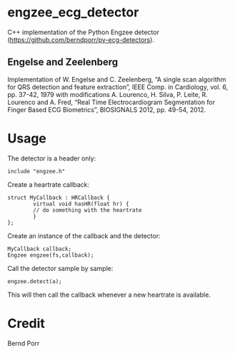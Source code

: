 # engzee_ecg_detector
C++ implementation of the Python Engzee detector (https://github.com/berndporr/py-ecg-detectors).

Engelse and Zeelenberg
----------------------

Implementation of W. Engelse and C. Zeelenberg, “A single scan algorithm for QRS detection and feature extraction”, IEEE Comp. in Cardiology, vol. 6, pp. 37-42, 1979 with modifications A. Lourenco, H. Silva, P. Leite, R. Lourenco and A. Fred, “Real Time Electrocardiogram Segmentation for Finger Based ECG Biometrics”, BIOSIGNALS 2012, pp. 49-54, 2012.

# Usage

The detector is a header only:
```
include "engzee.h"
```

Create a heartrate callback:

```
struct MyCallback : HRCallback {
        virtual void hasHR(float hr) {
		// do something with the heartrate
        }
};

```

Create an instance of the callback and the detector:
```
MyCallback callback;
Engzee engzee(fs,callback);
```

Call the detector sample by sample:

```
engzee.detect(a);
```

This will then call the callback whenever a
new heartrate is available.

# Credit

Bernd Porr

